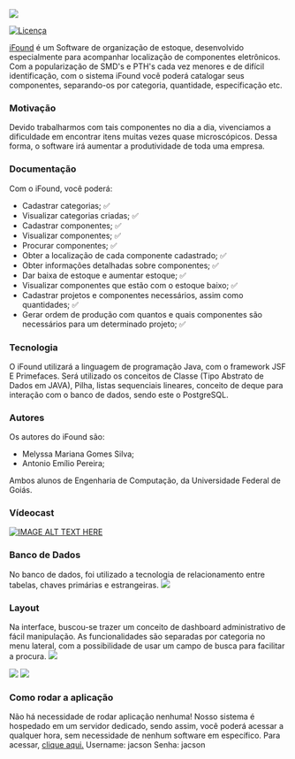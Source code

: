 <img src="https://media.discordapp.net/attachments/692689155943301195/751922403382132896/Sem_Titulo-1sd.png">

[![Licença](https://img.shields.io/github/license/tastyigniter/TastyIgniter.svg?label=License&style=flat-square)](https://github.com/tastyigniter/TastyIgniter/blob/master/LICENSE.txt)

[iFound](https://server01.matsoftwares.com.br:2222/ifound/) é um Software de organização de estoque, desenvolvido especialmente para acompanhar localização de componentes eletrônicos. Com a popularização de SMD's e PTH's cada vez menores e de difícil identificação, com o sistema iFound você poderá catalogar seus componentes, separando-os por categoria, quantidade, especificação etc.


### Motivação
Devido trabalharmos com tais componentes no dia a dia, vivenciamos a dificuldade em encontrar itens muitas vezes quase microscópicos. Dessa forma, o software irá aumentar a produtividade de toda uma empresa.


### Documentação
Com o iFound, você poderá:
* Cadastrar categorias; :white_check_mark:
* Visualizar categorias criadas; :white_check_mark:
* Cadastrar componentes; :white_check_mark:
* Visualizar componentes; :white_check_mark:
* Procurar componentes; :white_check_mark:
* Obter a localização de cada componente cadastrado; :white_check_mark:
* Obter informações detalhadas sobre componentes; :white_check_mark:
* Dar baixa de estoque e aumentar estoque; :white_check_mark:
* Visualizar componentes que estão com o estoque baixo; :white_check_mark:
* Cadastrar projetos e componentes necessários, assim como quantidades; :white_check_mark:
* Gerar ordem de produção com quantos e quais componentes são necessários para um determinado projeto; :white_check_mark:

### Tecnologia
O iFound utilizará a linguagem de programação Java, com o framework JSF E Primefaces. Será utilizado os conceitos de Classe (Tipo Abstrato de Dados em JAVA), Pilha, listas sequenciais lineares, conceito de deque para interação com o banco de dados, sendo este o PostgreSQL.

### Autores
Os autores do iFound são:
* Melyssa Mariana Gomes Silva;
* Antonio Emílio Pereira;

Ambos alunos de Engenharia de Computação, da Universidade Federal de Goiás.

### Vídeocast 
[![IMAGE ALT TEXT HERE](https://wallpaperaccess.com/full/798107.jpg)](https://youtu.be/cSIRz7Zs4-4)


### Banco de Dados 
No banco de dados, foi utilizado a tecnologia de relacionamento entre tabelas, chaves primárias e estrangeiras.
<img src="https://media.discordapp.net/attachments/692689155943301195/757297936466968586/unknown.png?width=943&height=672">

### Layout 
Na interface, buscou-se trazer um conceito de dashboard administrativo de fácil manipulação. As funcionalidades são separadas por categoria no menu lateral, com a possibilidade de usar um campo de busca para facilitar a procura.
<img src="https://cdn.discordapp.com/attachments/764880223560794172/766489796716527646/1.png">

<img src="https://media.discordapp.net/attachments/764880223560794172/764880244330594304/unknown.png?width=1358&height=677">

<img src="https://media.discordapp.net/attachments/764880223560794172/764880718051934258/unknown.png?width=1442&height=572">


### Como rodar a aplicação
Não há necessidade de rodar aplicação nenhuma! Nosso sistema é hospedado em um servidor dedicado, sendo assim, você poderá acessar a qualquer hora, sem necessidade de nenhum software em específico.
Para acessar, [clique aqui.](https://server01.matsoftwares.com.br:2222/ifound/)
Username: jacson
Senha: jacson
